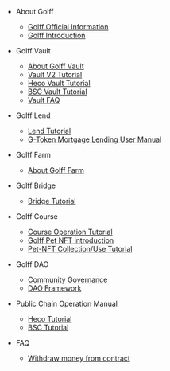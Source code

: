 
* About Golff
	* [Golff Official Information](README)
	* [Golff Introduction](introduction)

* Golff Vault
	* [About Golff Vault](aboutVault)
	* [Vault V2 Tutorial](VaultV2)
	* [Heco Vault Tutorial](HecoVault)
	* [BSC Vault Tutorial](BSCVault)
	* [Vault FAQ](VaultFAQ)

* Golff Lend
	* [Lend Tutorial](HecoLend)
	* [G-Token Mortgage Lending User Manual](GTokenLend)

* Golff Farm
	* [About Golff Farm](aboutFarm)

* Golff Bridge
	* [Bridge Tutorial](GolffBridge)

* Golff Course
	* [Course Operation Tutorial](Course3)
	* [Golff Pet NFT introduction](PetNFT1)
	* [Pet-NFT Collection/Use Tutorial](NFTuse)

* Golff DAO
	* [Community Governance](Vote)
	* [DAO Framework](GDAO)

* Public Chain Operation Manual
	* [Heco Tutorial](Heco)
	* [BSC Tutorial](BSC)	

* FAQ
	* [Withdraw money from contract](contract)
	
